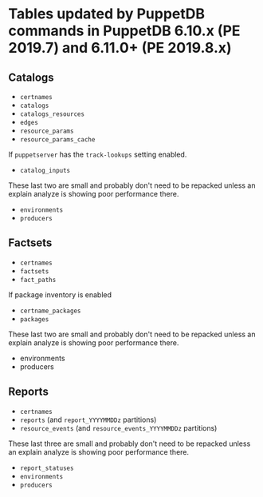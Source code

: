# Tables updated by PuppetDB commands in PuppetDB 6.10.x (PE 2019.7) and 6.11.0+ (PE 2019.8.x)

## Catalogs

* `certnames`
* `catalogs`
* `catalogs_resources`
* `edges`
* `resource_params`
* `resource_params_cache`

If `puppetserver` has the `track-lookups` setting enabled.

* `catalog_inputs`

These last two are small and probably don't need to be repacked unless an
explain analyze is showing poor performance there.

* `environments`
* `producers`

## Factsets

* `certnames`
* `factsets`
* `fact_paths`

If package inventory is enabled

* `certname_packages`
* `packages`

These last two are small and probably don't need to be repacked unless an
explain analyze is showing poor performance there.

* environments
* producers

## Reports

* `certnames`
* `reports` (and `report_YYYYMMDDz` partitions)
* `resource_events` (and `resource_events_YYYYMMDDz` partitions)

These last three are small and probably don't need to be repacked unless an
explain analyze is showing poor performance there.

* `report_statuses`
* `environments`
* `producers`
